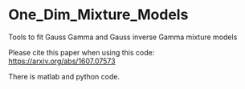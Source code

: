 # One_Dim_Mixture_Models
Tools to fit Gauss Gamma and Gauss inverse Gamma mixture models

Please cite this paper when using this code: https://arxiv.org/abs/1607.07573

There is matlab and python code.
